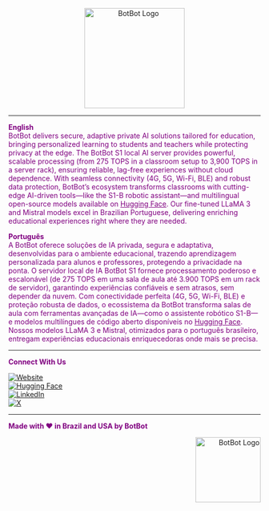 <!-- Logo Section -->
<p align="center">
  <img src="https://cdn.prod.website-files.com/672ed723fbdc1589fa127239/672ed83e9ab7d55f18a3c43f_BotBot%20Purple%20Logo%20(2)-p-500.png" alt="BotBot Logo" width="200" />
</p>

---

<span style="color: #800080;">**English**</span>  
<span style="color: #800080;">BotBot delivers secure, adaptive private AI solutions tailored for education, bringing personalized learning to students and teachers while protecting privacy at the edge. The BotBot S1 local AI server provides powerful, scalable processing (from 275 TOPS in a classroom setup to 3,900 TOPS in a server rack), ensuring reliable, lag-free experiences without cloud dependence. With seamless connectivity (4G, 5G, Wi-Fi, BLE) and robust data protection, BotBot’s ecosystem transforms classrooms with cutting-edge AI-driven tools—like the S1-B robotic assistant—and multilingual open-source models available on <a style="color: #800080;" href="https://huggingface.co/botbot-ai">Hugging Face</a>. Our fine-tuned LLaMA 3 and Mistral models excel in Brazilian Portuguese, delivering enriching educational experiences right where they are needed.</span>

<span style="color: #800080;">**Português**</span>  
<span style="color: #800080;">A BotBot oferece soluções de IA privada, segura e adaptativa, desenvolvidas para o ambiente educacional, trazendo aprendizagem personalizada para alunos e professores, protegendo a privacidade na ponta. O servidor local de IA BotBot S1 fornece processamento poderoso e escalonável (de 275 TOPS em uma sala de aula até 3.900 TOPS em um rack de servidor), garantindo experiências confiáveis e sem atrasos, sem depender da nuvem. Com conectividade perfeita (4G, 5G, Wi-Fi, BLE) e proteção robusta de dados, o ecossistema da BotBot transforma salas de aula com ferramentas avançadas de IA—como o assistente robótico S1-B—e modelos multilíngues de código aberto disponíveis no <a style="color: #800080;" href="https://huggingface.co/botbot-ai">Hugging Face</a>. Nossos modelos LLaMA 3 e Mistral, otimizados para o português brasileiro, entregam experiências educacionais enriquecedoras onde mais se precisa.</span>

---

<span style="color: #800080;">**Connect With Us**</span>

[![Website](https://img.shields.io/badge/-Website-000?logo=vercel&logoColor=white)](https://botbot.bot)  
[![Hugging Face](https://img.shields.io/badge/-Hugging%20Face-FFD54F?logo=huggingface&logoColor=black)](https://huggingface.co/botbot-ai)  
[![LinkedIn](https://img.shields.io/badge/-LinkedIn-blue?logo=linkedin&logoColor=white)](https://www.linkedin.com/company/botbot-ai)  
[![X](https://img.shields.io/badge/-X-1DA1F2?logo=x&logoColor=white)](https://x.com/botbot_ai)

---

<span style="color: #800080;">**Made with ❤️ in Brazil and USA by BotBot**</span>

<p align="right">
  <img src="https://cdn.prod.website-files.com/672ed723fbdc1589fa127239/67522a8b1bfa9f5f4994758c_Bot%20icon.png" alt="BotBot Logo" width="130" />
</p>
